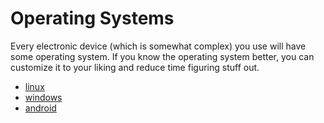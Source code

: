 # Operating Systems

Every electronic device (which is somewhat complex) you use will have some operating system.
If you know the operating system better, you can customize it to your liking and
reduce time figuring stuff out.

- [linux](linux/README.md)
- [windows](windows/README.md)
- [android](android/README.md)